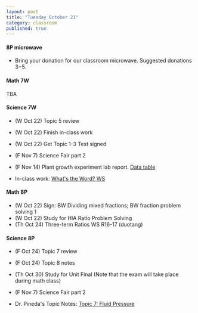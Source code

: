 ```yaml
---
layout: post
title: "Tuesday October 21"
category: classroom
published: true
---
```


#### 8P microwave
* Bring your donation for our classroom microwave. Suggested donations $3-$5.

#### Math 7W
TBA

#### Science 7W
* (W Oct 22) Topic 5 review
* (W Oct 22) Finish in-class work
* (W Oct 22) Get Topic 1-3 Test signed
* (F Nov 7) Science Fair part 2
* (F Nov 14) Plant growth experiment lab report. [Data table]( https://www.dropbox.com/s/sosqormxox53y8g/Bean%20Germination%20Experiment%20Observations%20Template%20Data%20Tables.docx?dl=0)

* In-class work: [What's the Word? WS](https://www.dropbox.com/s/vhvt9ij33bqg2ag/What%27s%20the%20Word.pdf?dl=0)

#### Math 8P
* (W Oct 22) Sign: BW Dividing mixed fractions; BW fraction problem solving 1
* (W Oct 22) Study for HIA Ratio Problem Solving
* (Th Oct 24) Three-term Ratios WS R16-17 (duotang)

#### Science 8P
* (F Oct 24) Topic 7 review
* (F Oct 24) Topic 8 notes
* (Th Oct 30) Study for Unit Final (Note that the exam will take place during math class)
* (F Nov 7) Science Fair part 2

* Dr. Pineda's Topic Notes: [Topic 7: Fluid Pressure](http://drpineda.ca/classroom/notes/Science8/MixAndFlowOfMatter/Topic7-FluidPressure.html)

